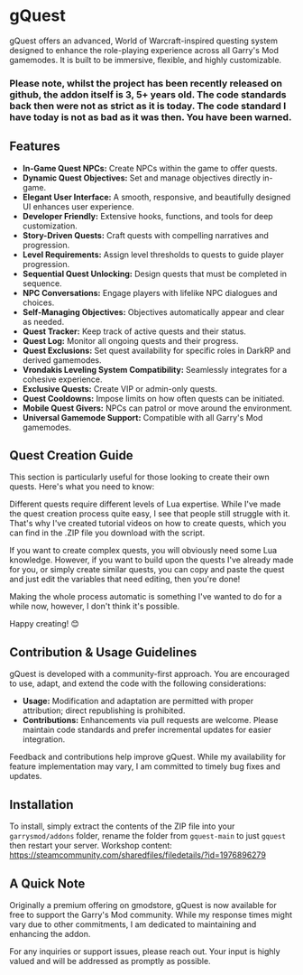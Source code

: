# gQuest

gQuest offers an advanced, World of Warcraft-inspired questing system designed to enhance the role-playing experience across all Garry's Mod gamemodes. It is built to be immersive, flexible, and highly customizable.

### Please note, whilst the project has been recently released on github, the addon itself is 3, 5+ years old. The code standards back then were not as strict as it is today. The code standard I have today is not as bad as it was then. You have been warned.

## Features

- **In-Game Quest NPCs:** Create NPCs within the game to offer quests.
- **Dynamic Quest Objectives:** Set and manage objectives directly in-game.
- **Elegant User Interface:** A smooth, responsive, and beautifully designed UI enhances user experience.
- **Developer Friendly:** Extensive hooks, functions, and tools for deep customization.
- **Story-Driven Quests:** Craft quests with compelling narratives and progression.
- **Level Requirements:** Assign level thresholds to quests to guide player progression.
- **Sequential Quest Unlocking:** Design quests that must be completed in sequence.
- **NPC Conversations:** Engage players with lifelike NPC dialogues and choices.
- **Self-Managing Objectives:** Objectives automatically appear and clear as needed.
- **Quest Tracker:** Keep track of active quests and their status.
- **Quest Log:** Monitor all ongoing quests and their progress.
- **Quest Exclusions:** Set quest availability for specific roles in DarkRP and derived gamemodes.
- **Vrondakis Leveling System Compatibility:** Seamlessly integrates for a cohesive experience.
- **Exclusive Quests:** Create VIP or admin-only quests.
- **Quest Cooldowns:** Impose limits on how often quests can be initiated.
- **Mobile Quest Givers:** NPCs can patrol or move around the environment.
- **Universal Gamemode Support:** Compatible with all Garry's Mod gamemodes.

## Quest Creation Guide

This section is particularly useful for those looking to create their own quests. Here's what you need to know:

Different quests require different levels of Lua expertise. While I've made the quest creation process quite easy, I see that people still struggle with it. That's why I've created tutorial videos on how to create quests, which you can find in the .ZIP file you download with the script.

If you want to create complex quests, you will obviously need some Lua knowledge. However, if you want to build upon the quests I've already made for you, or simply create similar quests, you can copy and paste the quest and just edit the variables that need editing, then you're done!

Making the whole process automatic is something I've wanted to do for a while now, however, I don't think it's possible.

Happy creating! 😊

## Contribution & Usage Guidelines

gQuest is developed with a community-first approach. You are encouraged to use, adapt, and extend the code with the following considerations:

- **Usage:** Modification and adaptation are permitted with proper attribution; direct republishing is prohibited.
- **Contributions:** Enhancements via pull requests are welcome. Please maintain code standards and prefer incremental updates for easier integration.

Feedback and contributions help improve gQuest. While my availability for feature implementation may vary, I am committed to timely bug fixes and updates.

## Installation

To install, simply extract the contents of the ZIP file into your `garrysmod/addons` folder, rename the folder from `gquest-main` to just `gquest` then restart your server.
Workshop content: https://steamcommunity.com/sharedfiles/filedetails/?id=1976896279

## A Quick Note

Originally a premium offering on gmodstore, gQuest is now available for free to support the Garry's Mod community. While my response times might vary due to other commitments, I am dedicated to maintaining and enhancing the addon.

For any inquiries or support issues, please reach out. Your input is highly valued and will be addressed as promptly as possible.
